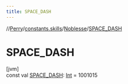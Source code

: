 ```yaml
---
title: SPACE_DASH
---
```

//[Perry](../../../index.html)/[constants.skills](../index.html)/[Noblesse](index.html)/[SPACE_DASH](-s-p-a-c-e_-d-a-s-h.html)



# SPACE_DASH



[jvm]\
const val [SPACE_DASH](-s-p-a-c-e_-d-a-s-h.html): [Int](https://kotlinlang.org/api/latest/jvm/stdlib/kotlin/-int/index.html) = 1001015




